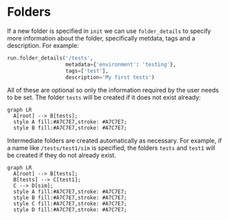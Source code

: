 # Folders

If a new folder is specified in `init` we can use `folder_details` to specify more information about the folder, specifically metdata, tags and a description. For
example:
```  py
run.folder_details('/tests',
                   metadata={'environment': 'testing'},
                   tags=['test'],
                   description='My first tests')
```
All of these are optional so only the information required by the user needs to be set. The folder `tests` will be created if it
does not exist already:
``` mermaid
graph LR
  A[root] --> B[tests];
  style A fill:#A7C7E7,stroke: #A7C7E7;
  style B fill:#A7C7E7,stroke: #A7C7E7;
```

Intermediate folders are created automatically as necessary.
For example, if a name like `/tests/test1/sim` is specified, the folders `tests` and `test1` will be created if they do not already exist.
``` mermaid
graph LR
  A[root] --> B[tests];
  B[tests] --> C[test1];
  C --> D[sim];
  style A fill:#A7C7E7,stroke: #A7C7E7;
  style B fill:#A7C7E7,stroke: #A7C7E7;
  style C fill:#A7C7E7,stroke: #A7C7E7;
  style D fill:#A7C7E7,stroke: #A7C7E7;
```
